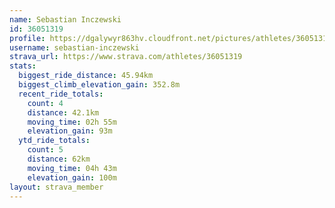 ```yaml
---
name: Sebastian Inczewski
id: 36051319
profile: https://dgalywyr863hv.cloudfront.net/pictures/athletes/36051319/10635839/2/large.jpg
username: sebastian-inczewski
strava_url: https://www.strava.com/athletes/36051319
stats:
  biggest_ride_distance: 45.94km
  biggest_climb_elevation_gain: 352.8m
  recent_ride_totals:
    count: 4
    distance: 42.1km
    moving_time: 02h 55m
    elevation_gain: 93m
  ytd_ride_totals:
    count: 5
    distance: 62km
    moving_time: 04h 43m
    elevation_gain: 100m
layout: strava_member
--- 
```

